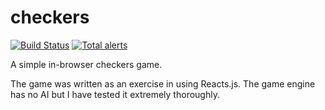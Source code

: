 # checkers
[![Build Status](https://travis-ci.org/jrgfogh/checkers.svg?branch=master)](https://travis-ci.org/jrgfogh/checkers) [![Total alerts](https://img.shields.io/lgtm/alerts/g/jrgfogh/checkers.svg?logo=lgtm&logoWidth=18)](https://lgtm.com/projects/g/jrgfogh/checkers/alerts/)

A simple in-browser checkers game.

The game was written as an exercise in using Reacts.js. The game engine has no AI but I have tested it extremely thoroughly.

